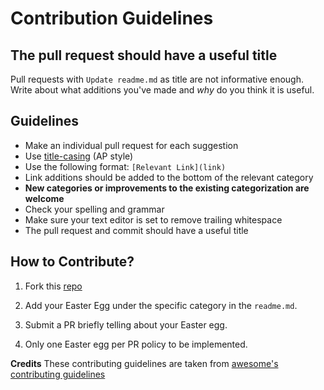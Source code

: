 # Contribution Guidelines

## The pull request should have a useful title 
Pull requests with `Update readme.md` as title are not informative enough. 
Write about what additions you've made and *why* do you think it is useful. 

## Guidelines
- Make an individual pull request for each suggestion
- Use [title-casing](http://titlecapitalization.com) (AP style)
- Use the following format: `[Relevant Link](link)`
- Link additions should be added to the bottom of the relevant category
- **New categories or improvements to the existing categorization are welcome**
- Check your spelling and grammar
- Make sure your text editor is set to remove trailing whitespace
- The pull request and commit should have a useful title

## How to Contribute?

1) Fork this [repo](https://github.com/the-ethan-hunt/awesome-easter-eggs)

2) Add your Easter Egg under the specific category in the `readme.md`.

3) Submit a PR briefly telling about your Easter egg.

4) Only one Easter egg per PR policy to be implemented.

**Credits**
These contributing guidelines are taken from [awesome's contributing guidelines](https://github.com/sindresorhus/awesome/blob/master/contributing.md)
